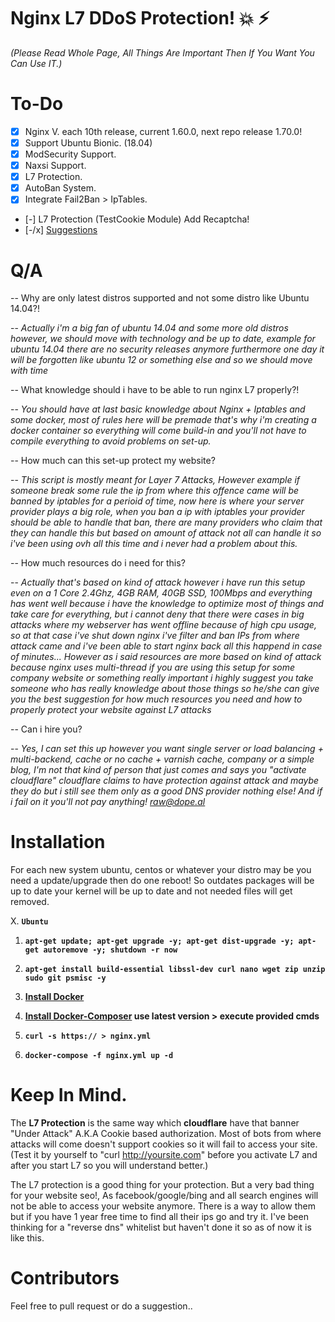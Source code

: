 # Nginx L7 DDoS Protection! :boom: :zap:
*(Please Read Whole Page, All Things Are Important Then If You Want You Can Use IT.)*

# To-Do

- [x] Nginx V. each 10th release, current 1.60.0, next repo release 1.70.0!
- [x] Support Ubuntu Bionic. (18.04)
- [x] ModSecurity Support.
- [x] Naxsi Support.
- [x] L7 Protection.
- [x] AutoBan System.
- [x] Integrate Fail2Ban > IpTables.
- [-] L7 Protection (TestCookie Module) Add Recaptcha!
- [-/x] [Suggestions](https://github.com/theraw/The-World-Is-Yours/issues)

# Q/A
-- Why are only latest distros supported and not some distro like Ubuntu 14.04?!

-- *Actually i'm a big fan of ubuntu 14.04 and some more old distros however, we should move with technology and be up to date, example for ubuntu 14.04 there are no security releases anymore furthermore one day it will be forgotten like ubuntu 12 or something else and so we should move with time*

-- What knowledge should i have to be able to run nginx L7 properly?!

-- *You should have at last basic knowledge about Nginx + Iptables and some docker, most of rules here will be premade that's why i'm creating a docker container so everything will come build-in and you'll not have to compile everything to avoid problems on set-up.*

-- How much can this set-up protect my website?

-- *This script is mostly meant for Layer 7 Attacks, However example if someone break some rule the ip from where this offence came will be banned by iptables for a perioid of time, now here is where your server provider plays a big role, when you ban a ip with iptables your provider should be able to handle that ban, there are many providers who claim that they can handle this but based on amount of attack not all can handle it so i've been using ovh all this time and i never had a problem about this.*

-- How much resources do i need for this?

-- *Actually that's based on kind of attack however i have run this setup even on a 1 Core 2.4Ghz, 4GB RAM, 40GB SSD, 100Mbps and everything has went well because i have the knowledge to optimize most of things and take care for everything, but i cannot deny that there were cases in big attacks where my webserver has went offline because of high cpu usage, so at that case i've shut down nginx i've filter and ban IPs from where attack came and i've been able to start nginx back all this happend in case of minutes... However as i said resources are more based on kind of attack because nginx uses multi-thread if you are using this setup for some company website or something really important i highly suggest you take someone who has really knowledge about those things so he/she can give you the best suggestion for how much resources you need and how to properly protect your website against L7 attacks*

-- Can i hire you?

-- *Yes, I can set this up however you want single server or load balancing + multi-backend, cache or no cache + varnish cache, company or a simple blog, I'm not that kind of person that just comes and says you "activate cloudflare" cloudflare claims to have protection against attack and maybe they do but i still see them only as a good DNS provider nothing else!  And if i fail on it you'll not pay anything! raw@dope.al*

# Installation
For each new system ubuntu, centos or whatever your distro may be you need a update/upgrade then do one reboot! So outdates packages will be up to date your kernel will be up to date and not needed files will get removed.

X. **`Ubuntu`**

1. **`apt-get update; apt-get upgrade -y; apt-get dist-upgrade -y; apt-get autoremove -y; shutdown -r now`**

2. **`apt-get install build-essential libssl-dev curl nano wget zip unzip sudo git psmisc -y`**

3. **[Install Docker](https://docs.docker.com/install/linux/docker-ce/ubuntu/)**

4. **[Install Docker-Composer](https://github.com/docker/compose/releases) use latest version > execute provided cmds**

5. **`curl -s https:// > nginx.yml`**

6. **`docker-compose -f nginx.yml up -d`**




# Keep In Mind.
The **L7 Protection** is the same way which **cloudflare** have that banner "Under Attack" A.K.A Cookie based authorization. Most of bots from where attacks will come doesn't support cookies so it will fail to access your site. (Test it by yourself to "curl http://yoursite.com" before you activate L7 and after you start L7 so you will understand better.)

The L7 protection is a good thing for your protection. But a very bad thing for your website seo!, As facebook/google/bing and all search engines will not be able to access your website anymore. There is a way to allow them but if you have 1 year free time to find all their ips go and try it. I've been thinking for a "reverse dns" whitelist but haven't done it so as of now it is like this.

# Contributors

Feel free to pull request or do a suggestion..
